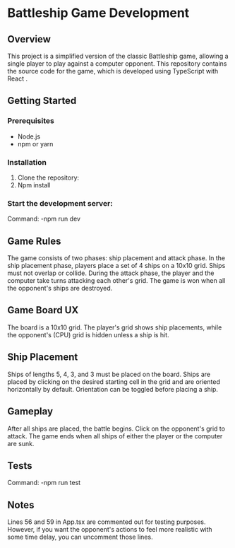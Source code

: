 # Battleship Game Development

## Overview

This project is a simplified version of the classic Battleship game, allowing a single player to play against a computer opponent. This repository contains the source code for the game, which is developed using TypeScript with React .

## Getting Started

### Prerequisites

- Node.js
- npm or yarn

### Installation

1. Clone the repository:
2. Npm install

### Start the development server:

Command:
-npm run dev

## Game Rules

The game consists of two phases: ship placement and attack phase.
In the ship placement phase, players place a set of 4 ships on a 10x10 grid.
Ships must not overlap or collide.
During the attack phase, the player and the computer take turns attacking each other's grid.
The game is won when all the opponent's ships are destroyed.

## Game Board UX

The board is a 10x10 grid.
The player's grid shows ship placements, while the opponent's (CPU) grid is hidden unless a ship is hit.

## Ship Placement

Ships of lengths 5, 4, 3, and 3 must be placed on the board.
Ships are placed by clicking on the desired starting cell in the grid and are oriented horizontally by default.
Orientation can be toggled before placing a ship.

## Gameplay

After all ships are placed, the battle begins.
Click on the opponent's grid to attack.
The game ends when all ships of either the player or the computer are sunk.

## Tests

Command:
-npm run test

## Notes

Lines 56 and 59 in App.tsx are commented out for testing purposes. However, if you want the opponent's actions to feel more realistic with some time delay, you can uncomment those lines.
